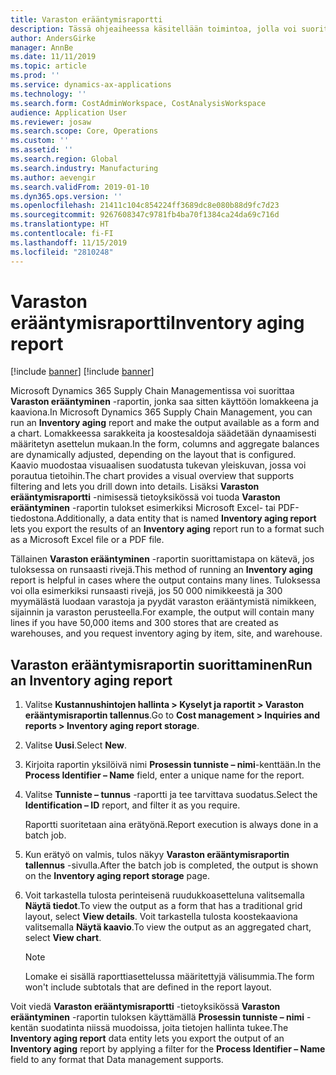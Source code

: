 ```yaml
---
title: Varaston erääntymisraportti
description: Tässä ohjeaiheessa käsitellään toimintoa, jolla voi suorittaa varaston erääntymisraportin ja jolla tuloksen saa käyttöön lomakkeena ja kaaviona.
author: AndersGirke
manager: AnnBe
ms.date: 11/11/2019
ms.topic: article
ms.prod: ''
ms.service: dynamics-ax-applications
ms.technology: ''
ms.search.form: CostAdminWorkspace, CostAnalysisWorkspace
audience: Application User
ms.reviewer: josaw
ms.search.scope: Core, Operations
ms.custom: ''
ms.assetid: ''
ms.search.region: Global
ms.search.industry: Manufacturing
ms.author: aevengir
ms.search.validFrom: 2019-01-10
ms.dyn365.ops.version: ''
ms.openlocfilehash: 21411c104c854224ff3689dc8e080b88d9fc7d23
ms.sourcegitcommit: 9267608347c9781fb4ba70f1384ca24da69c716d
ms.translationtype: HT
ms.contentlocale: fi-FI
ms.lasthandoff: 11/15/2019
ms.locfileid: "2810248"
---
```

# <a name="inventory-aging-report"></a><span data-ttu-id="a84cd-103">Varaston erääntymisraportti</span><span class="sxs-lookup"><span data-stu-id="a84cd-103">Inventory aging report</span></span>


[!include [banner](../includes/banner.md)]
[!include [banner](../includes/preview-banner.md)]

<span data-ttu-id="a84cd-104">Microsoft Dynamics 365 Supply Chain Managementissa voi suorittaa **Varaston erääntyminen** -raportin, jonka saa sitten käyttöön lomakkeena ja kaaviona.</span><span class="sxs-lookup"><span data-stu-id="a84cd-104">In Microsoft Dynamics 365 Supply Chain Management, you can run an **Inventory aging** report and make the output available as a form and a chart.</span></span> <span data-ttu-id="a84cd-105">Lomakkeessa sarakkeita ja koostesaldoja säädetään dynaamisesti määritetyn asettelun mukaan.</span><span class="sxs-lookup"><span data-stu-id="a84cd-105">In the form, columns and aggregate balances are dynamically adjusted, depending on the layout that is configured.</span></span> <span data-ttu-id="a84cd-106">Kaavio muodostaa visuaalisen suodatusta tukevan yleiskuvan, jossa voi porautua tietoihin.</span><span class="sxs-lookup"><span data-stu-id="a84cd-106">The chart provides a visual overview that supports filtering and lets you drill down into details.</span></span> <span data-ttu-id="a84cd-107">Lisäksi **Varaston erääntymisraportti** -nimisessä tietoyksikössä voi tuoda **Varaston erääntyminen** -raportin tulokset esimerkiksi Microsoft Excel- tai PDF-tiedostona.</span><span class="sxs-lookup"><span data-stu-id="a84cd-107">Additionally, a data entity that is named **Inventory aging report** lets you export the results of an **Inventory aging** report run to a format such as a Microsoft Excel file or a PDF file.</span></span>

<span data-ttu-id="a84cd-108">Tällainen **Varaston erääntyminen** -raportin suorittamistapa on kätevä, jos tuloksessa on runsaasti rivejä.</span><span class="sxs-lookup"><span data-stu-id="a84cd-108">This method of running an **Inventory aging** report is helpful in cases where the output contains many lines.</span></span> <span data-ttu-id="a84cd-109">Tuloksessa voi olla esimerkiksi runsaasti rivejä, jos 50 000 nimikkeestä ja 300 myymälästä luodaan varastoja ja pyydät varaston erääntymistä nimikkeen, sijainnin ja varaston perusteella.</span><span class="sxs-lookup"><span data-stu-id="a84cd-109">For example, the output will contain many lines if you have 50,000 items and 300 stores that are created as warehouses, and you request inventory aging by item, site, and warehouse.</span></span>

## <a name="run-an-inventory-aging-report"></a><span data-ttu-id="a84cd-110">Varaston erääntymisraportin suorittaminen</span><span class="sxs-lookup"><span data-stu-id="a84cd-110">Run an Inventory aging report</span></span>

1. <span data-ttu-id="a84cd-111">Valitse **Kustannushintojen hallinta \> Kyselyt ja raportit \> Varaston erääntymisraportin tallennus**.</span><span class="sxs-lookup"><span data-stu-id="a84cd-111">Go to **Cost management \> Inquiries and reports \> Inventory aging report storage**.</span></span>
1. <span data-ttu-id="a84cd-112">Valitse **Uusi**.</span><span class="sxs-lookup"><span data-stu-id="a84cd-112">Select **New**.</span></span>
1. <span data-ttu-id="a84cd-113">Kirjoita raportin yksilöivä nimi **Prosessin tunniste – nimi**-kenttään.</span><span class="sxs-lookup"><span data-stu-id="a84cd-113">In the **Process Identifier – Name** field, enter a unique name for the report.</span></span>
1. <span data-ttu-id="a84cd-114">Valitse **Tunniste – tunnus** -raportti ja tee tarvittava suodatus.</span><span class="sxs-lookup"><span data-stu-id="a84cd-114">Select the **Identification – ID** report, and filter it as you require.</span></span>

    <span data-ttu-id="a84cd-115">Raportti suoritetaan aina erätyönä.</span><span class="sxs-lookup"><span data-stu-id="a84cd-115">Report execution is always done in a batch job.</span></span>

1. <span data-ttu-id="a84cd-116">Kun erätyö on valmis, tulos näkyy **Varaston erääntymisraportin tallennus** -sivulla.</span><span class="sxs-lookup"><span data-stu-id="a84cd-116">After the batch job is completed, the output is shown on the **Inventory aging report storage** page.</span></span>
1. <span data-ttu-id="a84cd-117">Voit tarkastella tulosta perinteisenä ruudukkoasetteluna valitsemalla **Näytä tiedot**.</span><span class="sxs-lookup"><span data-stu-id="a84cd-117">To view the output as a form that has a traditional grid layout, select **View details**.</span></span> <span data-ttu-id="a84cd-118">Voit tarkastella tulosta koostekaaviona valitsemalla **Näytä kaavio**.</span><span class="sxs-lookup"><span data-stu-id="a84cd-118">To view the output as an aggregated chart, select **View chart**.</span></span>

    > [!NOTE]
    > <span data-ttu-id="a84cd-119">Lomake ei sisällä raporttiasettelussa määritettyjä välisummia.</span><span class="sxs-lookup"><span data-stu-id="a84cd-119">The form won't include subtotals that are defined in the report layout.</span></span>

<span data-ttu-id="a84cd-120">Voit viedä **Varaston erääntymisraportti** -tietoyksikössä **Varaston erääntyminen** -raportin tuloksen käyttämällä **Prosessin tunniste – nimi** -kentän suodatinta niissä muodoissa, joita tietojen hallinta tukee.</span><span class="sxs-lookup"><span data-stu-id="a84cd-120">The **Inventory aging report** data entity lets you export the output of an **Inventory aging** report by applying a filter for the **Process Identifier – Name** field to any format that Data management supports.</span></span>
